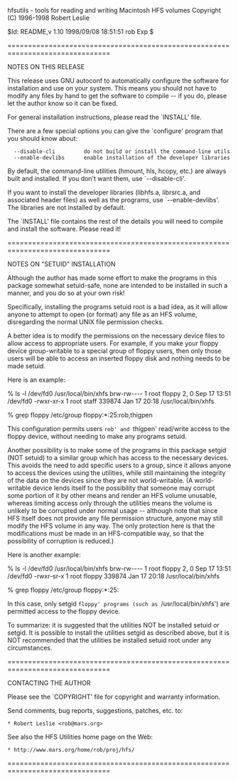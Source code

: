
hfsutils - tools for reading and writing Macintosh HFS volumes
Copyright (C) 1996-1998 Robert Leslie

$Id: README,v 1.10 1998/09/08 18:51:51 rob Exp $

===============================================================================

NOTES ON THIS RELEASE

  This release uses GNU autoconf to automatically configure the software
  for installation and use on your system. This means you should not have
  to modify any files by hand to get the software to compile -- if you do,
  please let the author know so it can be fixed.

  For general installation instructions, please read the `INSTALL' file.

  There are a few special options you can give the `configure' program that
  you should know about:

      --disable-cli         do not build or install the command-line utils
      --enable-devlibs      enable installation of the developer libraries

  By default, the command-line utilities (hmount, hls, hcopy, etc.) are
  always built and installed. If you don't want them, use `--disable-cli'.

  If you want to install the developer libraries (libhfs.a, librsrc.a, and
  associated header files) as well as the programs, use `--enable-devlibs'.
  The libraries are not installed by default.

  The `INSTALL' file contains the rest of the details you will need to
  compile and install the software. Please read it!

===============================================================================

NOTES ON "SETUID" INSTALLATION

  Although the author has made some effort to make the programs in this
  package somewhat setuid-safe, none are intended to be installed in such a
  manner, and you do so at your own risk!

  Specifically, installing the programs setuid root is a bad idea, as it will
  allow anyone to attempt to open (or format) any file as an HFS volume,
  disregarding the normal UNIX file permission checks.

  A better idea is to modify the permissions on the necessary device files to
  allow access to appropriate users. For example, if you make your floppy
  device group-writable to a special group of floppy users, then only those
  users will be able to access an inserted floppy disk and nothing needs to
  be made setuid.

  Here is an example:

   % ls -l /dev/fd0 /usr/local/bin/xhfs
   brw-rw----   1 root     floppy     2,   0 Sep 17 13:51 /dev/fd0
   -rwxr-xr-x   1 root     staff      339874 Jan 17 20:18 /usr/local/bin/xhfs

   % grep floppy /etc/group
   floppy:*:25:rob,thigpen

  This configuration permits users `rob' and `thigpen' read/write access to
  the floppy device, without needing to make any programs setuid.

  Another possibility is to make some of the programs in this package setgid
  (NOT setuid) to a similar group which has access to the necessary devices.
  This avoids the need to add specific users to a group, since it allows
  anyone to access the devices using the utilities, while still maintaining
  the integrity of the data on the devices since they are not world-writable.
  (A world-writable device lends itself to the possibility that someone may
  corrupt some portion of it by other means and render an HFS volume
  unusable, whereas limiting access only through the utilities means the
  volume is unlikely to be corrupted under normal usage -- although note that
  since HFS itself does not provide any file permission structure, anyone may
  still modify the HFS volume in any way. The only protection here is that
  the modifications must be made in an HFS-compatible way, so that the
  possibility of corruption is reduced.)

  Here is another example:

   % ls -l /dev/fd0 /usr/local/bin/xhfs
   brw-rw----   1 root     floppy     2,   0 Sep 17 13:51 /dev/fd0
   -rwxr-sr-x   1 root     floppy     339874 Jan 17 20:18 /usr/local/bin/xhfs

   % grep floppy /etc/group
   floppy:*:25:

  In this case, only setgid `floppy' programs (such as `/usr/local/bin/xhfs')
  are permitted access to the floppy device.

  To summarize: it is suggested that the utilities NOT be installed setuid or
  setgid. It is possible to install the utilities setgid as described above,
  but it is NOT recommended that the utilities be installed setuid root under
  any circumstances.

===============================================================================

CONTACTING THE AUTHOR

  Please see the `COPYRIGHT' file for copyright and warranty information.

  Send comments, bug reports, suggestions, patches, etc. to:

    * Robert Leslie <rob@mars.org>

  See also the HFS Utilities home page on the Web:

    * http://www.mars.org/home/rob/proj/hfs/

===============================================================================

